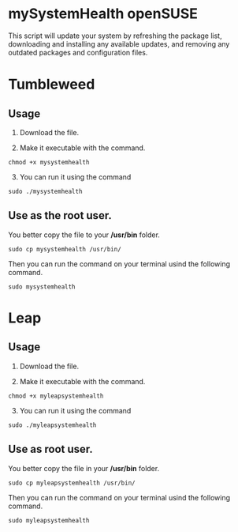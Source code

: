# mySystemHealth openSUSE

This script will update your system by refreshing the package list, downloading and installing any available updates, and removing any outdated packages and configuration files.

# Tumbleweed

## Usage

1. Download the file.  

2. Make it executable with the command.

```
chmod +x mysystemhealth
```

3. You can run it using the command

```
sudo ./mysystemhealth
```

## Use as the root user.

You better copy the file to your **/usr/bin** folder.

```
sudo cp mysystemhealth /usr/bin/
```

Then you can run the command on your terminal usind the following command.

```
sudo mysystemhealth
```

# Leap

## Usage

1. Download the file.  

2. Make it executable with the command.

```
chmod +x myleapsystemhealth
```

3. You can run it using the command

```
sudo ./myleapsystemhealth
```

## Use as root user.

You better copy the file in your **/usr/bin** folder.

```
sudo cp myleapsystemhealth /usr/bin/
```

Then you can run the command on your terminal usind the following command.

```
sudo myleapsystemhealth
```
